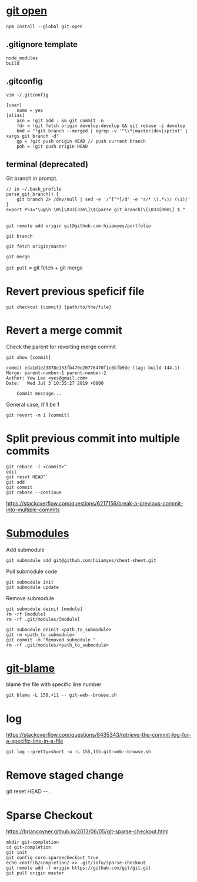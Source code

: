 # [git open](https://github.com/paulirish/git-open)

```
npm install --global git-open
```

## .gitignore template

```
node_modules
build
```

## .gitconfig

```
vim ~/.gitconfig
```

```
[user]
	name = yes
[alias]
	acn = !git add . && git commit -n
	fdr = !git fetch origin develop:develop && git rebase -i develop
	bmd = "!git branch --merged | egrep -v '^\\*|master|dev|sprint' | xargs git branch -d"
	gp = !git push origin HEAD // push current branch
	poh = !git push origin HEAD
```

## terminal (deprecated)

Git branch in prompt.

```
// in ~/.bash_profile
parse_git_branch() {
	git branch 2> /dev/null | sed -e '/^[^*]/d' -e 's/* \(.*\)/ (\1)/'
}
export PS1="\u@\h \W\[\033[32m\]\$(parse_git_branch)\[\033[00m\] $ "
```

##

`git remote add origin git@github.com:hiiamyes/portfolio`

`git branch`

`git fetch origin/master`

`git merge`

`git pull` = git fetch + git merge

# Revert previous speficif file

`git checkout {commit} {path/to/the/file}`

# Revert a merge commit

Check the parent for reverting merge commit

```
git show [commit]

commit eda1d1e23878e133fb470e20776470f1c6bfb9de (tag: build-144.1)
Merge: parent-number-1 parent-number-2
Author: Yew Lee <yes@gmail.com>
Date:   Wed Jul 3 10:35:27 2019 +0800

    Commit message...

```

General case, it'll be 1

`git revert -m 1 [commit]`

# Split previous commit into multiple commits

```
git rebase -i <commit>^
edit
git reset HEAD^`
git add
git commit
git rebase --continue
```

https://stackoverflow.com/questions/6217156/break-a-previous-commit-into-multiple-commits

# [Submodules](https://git-scm.com/book/en/v2/Git-Tools-Submodules)

Add submodule

```
git submodule add git@github.com:hiiamyes/cheat-sheet.git
```

Pull submodule code

```
git submodule init
git submodule update
```

Remove submodule

```
git submodule deinit [module]
rm -rf [module]
rm -rf .git/modules/[module]
```

```
git submodule deinit <path_to_submodule>
git rm <path_to_submodule>
git commit -m "Removed submodule "
rm -rf .git/modules/<path_to_submodule>
```

# [git-blame](https://git-scm.com/docs/git-blame)

blame the file with specific line number

`git blame -L 150,+11 -- git-web--browse.sh`

# log

https://stackoverflow.com/questions/8435343/retrieve-the-commit-log-for-a-specific-line-in-a-file

`git log --pretty=short -u -L 155,155:git-web--browse.sh`

# Remove staged change

git reset HEAD -- .

# Sparse Checkout

https://briancoyner.github.io/2013/06/05/git-sparse-checkout.html

```
mkdir git-completion
cd git-completion
git init
git config core.sparsecheckout true
echo contrib/completion/ >> .git/info/sparse-checkout
git remote add -f origin https://github.com/git/git.git
git pull origin master
```
